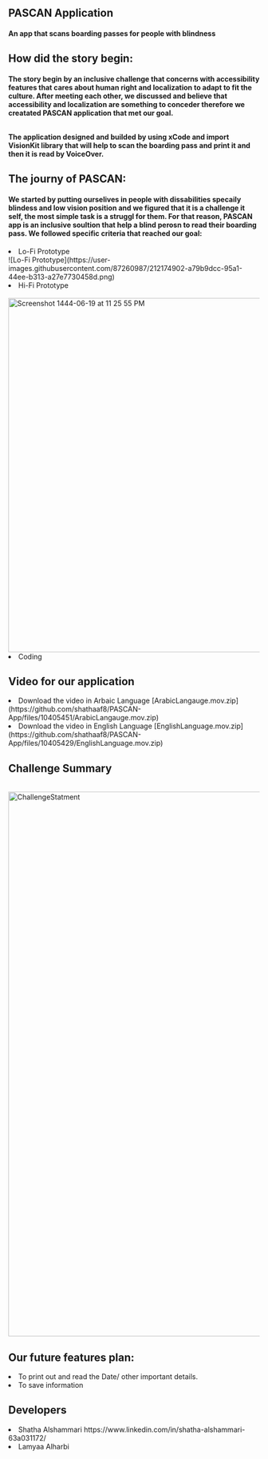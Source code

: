 <h2> PASCAN Application </h2> 
<h4>  An app that scans boarding passes for people with blindness </h4>

<h2> How did the story begin: </h2>
<h4> The story begin by an inclusive challenge that concerns with accessibility features that cares about human right and localization to adapt to fit the culture. After meeting each other, we discussed and believe that accessibility and localization are something to conceder therefore we creatated PASCAN application that met our goal. <br> <br>
  
The application designed and builded by using xCode and import VisionKit library that will help to scan the boarding pass and print it and then it is read by VoiceOver. </h4>

<h2> The journy of PASCAN: </h2> 
<h4> We started by putting ourselives in people with dissabilities specaily blindess and low vision position and we figured that it is a challenge it self,  the most simple task is a struggl for them. For that reason, PASCAN app is an inclusive soultion that help a blind perosn to read their boarding pass. We followed specific criteria that reached our goal: </h4>
<or> 
  <li> Lo-Fi Prototype </li>
  ![Lo-Fi Prototype](https://user-images.githubusercontent.com/87260987/212174902-a79b9dcc-95a1-44ee-b313-a27e7730458d.png)

<li> Hi-Fi Prototype </li>
  <br>
  <img width="709" alt="Screenshot 1444-06-19 at 11 25 55 PM" src="https://user-images.githubusercontent.com/87260987/212174243-969039d5-9745-4b6e-b68b-eee114771a42.png">

<br>
  <li> Coding </li>
</h4>


<h2> Video for our application </h2> 

<or>
<li> Download the video in Arbaic Language [ArabicLangauge.mov.zip](https://github.com/shathaaf8/PASCAN-App/files/10405451/ArabicLangauge.mov.zip)
  </li>
<li> Download the video in English Language [EnglishLanguage.mov.zip](https://github.com/shathaaf8/PASCAN-App/files/10405429/EnglishLanguage.mov.zip)
  </li>
</or>

<h2> Challenge Summary </h4>
<br>
<img width="1090" alt="ChallengeStatment" src="https://user-images.githubusercontent.com/87260987/212140407-10ce09f1-469d-47f3-a2fe-d450ecd521e0.png">



<br>

<h2> Our future features plan: </h2>
<or> 
  <li>  To print out and read the Date/ other important details. </li>
  <li> To save information </li>
  </or>

<h2> Developers </h4> 

  

<or> 
  <li> Shatha Alshammari https://www.linkedin.com/in/shatha-alshammari-63a031172/  </li>
<li>  Lamyaa Alharbi  </li>
</or>
  




